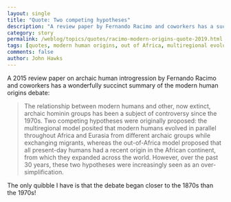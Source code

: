 ```yaml
---
layout: single
title: "Quote: Two competing hypotheses"
description: "A review paper by Fernando Racimo and coworkers has a succinct description of the modern human origins debate."
category: story
permalink: /weblog/topics/quotes/racimo-modern-origins-quote-2019.html
tags: [quotes, modern human origins, out of Africa, multiregional evolution, history of paleoanthropology]
comments: false
author: John Hawks
---
```


A 2015 review paper on archaic human introgression by Fernando Racimo and coworkers has a wonderfully succinct summary of the modern human origins debate:

<blockquote>The relationship between modern humans and other, now extinct, archaic hominin groups has been a subject of controversy since the 1970s. Two competing hypotheses were originally proposed: the multiregional model posited that modern humans evolved in parallel throughout Africa and Eurasia from different archaic groups while exchanging migrants, whereas the out-of-Africa model proposed that all present-day humans had a recent origin in the African continent, from which they expanded across the world. However, over the past 30 years, these two hypotheses were increasingly seen as an over-simplification.</blockquote>

The only quibble I have is that the debate began closer to the 1870s than the 1970s!

